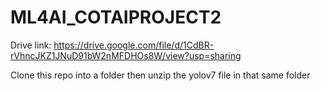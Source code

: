 # ML4AI_COTAIPROJECT2

Drive link: https://drive.google.com/file/d/1CdBR-rVhncJKZ1JNuD91bW2nMFDHOs8W/view?usp=sharing

Clone this repo into a folder then unzip the yolov7 file in that same folder
